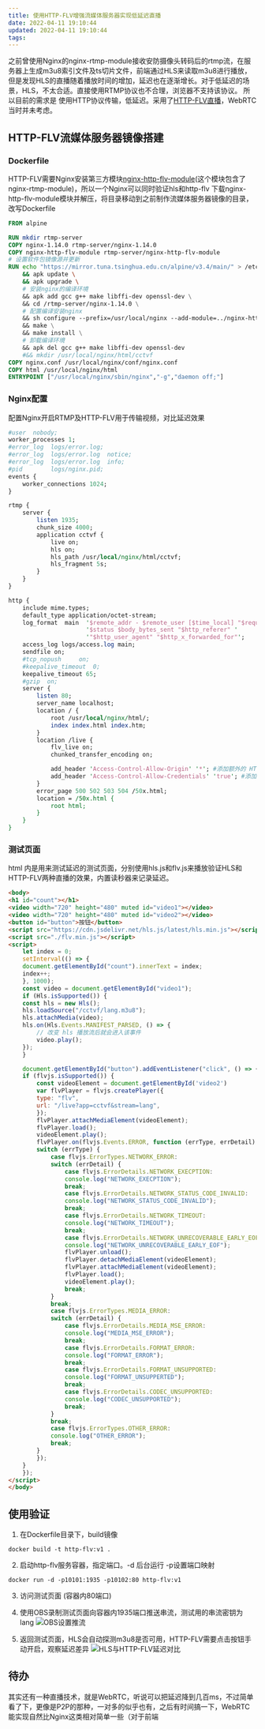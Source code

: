 ```yaml
---
title: 使用HTTP-FLV增强流媒体服务器实现低延迟直播
date: 2022-04-11 19:10:44
updated: 2022-04-11 19:10:44
tags:
---
```

之前曾使用Nginx的nginx-rtmp-module接收安防摄像头转码后的rtmp流，在服务器上生成m3u8索引文件及ts切片文件，前端通过HLS来读取m3u8进行播放，但是发现HLS的直播随着播放时间的增加，延迟也在逐渐增长。对于低延迟的场景，HLS，不太合适。直接使用RTMP协议也不合理，浏览器不支持该协议。
所以目前的需求是 使用HTTP协议传输，低延迟。采用了[HTTP-FLV直播](https://zhuanlan.zhihu.com/p/28722048)，WebRTC当时并未考虑。

## HTTP-FLV流媒体服务器镜像搭建
### Dockerfile
HTTP-FLV需要Nginx安装第三方模块[nginx-http-flv-module](https://github.com/winshining/nginx-http-flv-module/blob/master/README.CN.md)(这个模块包含了nginx-rtmp-module)，所以一个Nginx可以同时验证hls和http-flv
下载nginx-http-flv-module模块并解压，将目录移动到之前制作流媒体服务器镜像的目录，
改写Dockerfile
```Dockerfile
FROM alpine

RUN mkdir rtmp-server
COPY nginx-1.14.0 rtmp-server/nginx-1.14.0
COPY nginx-http-flv-module rtmp-server/nginx-http-flv-module
# 设置软件包镜像源并更新
RUN echo "https://mirror.tuna.tsinghua.edu.cn/alpine/v3.4/main/" > /etc/apk/repositories \
    && apk update \
    && apk upgrade \
    # 安装nginx的编译环境
    && apk add gcc g++ make libffi-dev openssl-dev \
    && cd /rtmp-server/nginx-1.14.0 \
    # 配置编译安装nginx
    && sh configure --prefix=/usr/local/nginx --add-module=../nginx-http-flv-module --with-http_ssl_module --without-http_rewrite_module \
    && make \
    && make install \
    # 卸载编译环境
    && apk del gcc g++ make libffi-dev openssl-dev 
    #&& mkdir /usr/local/nginx/html/cctvf
COPY nginx.conf /usr/local/nginx/conf/nginx.conf
COPY html /usr/local/nginx/html
ENTRYPOINT ["/usr/local/nginx/sbin/nginx","-g","daemon off;"]

```

### Nginx配置
配置Nginx开启RTMP及HTTP-FLV用于传输视频，对比延迟效果
```perl
#user  nobody;
worker_processes 1;
#error_log  logs/error.log;
#error_log  logs/error.log  notice;
#error_log  logs/error.log  info;
#pid        logs/nginx.pid;
events {
    worker_connections 1024;
}

rtmp {
    server {
        listen 1935;
        chunk_size 4000;
        application cctvf {
            live on;
            hls on;
            hls_path /usr/local/nginx/html/cctvf;
            hls_fragment 5s;
        }
    }
}

http {
    include mime.types;
    default_type application/octet-stream;
    log_format  main  '$remote_addr - $remote_user [$time_local] "$request" '
                      '$status $body_bytes_sent "$http_referer" '
                      '"$http_user_agent" "$http_x_forwarded_for"';
    access_log logs/access.log main;
    sendfile on;
    #tcp_nopush     on;
    #keepalive_timeout  0;
    keepalive_timeout 65;
    #gzip  on;
    server {
        listen 80;
        server_name localhost;
        location / {
            root /usr/local/nginx/html/;
            index index.html index.htm;
        }
        location /live {
            flv_live on; 
            chunked_transfer_encoding on; 

            add_header 'Access-Control-Allow-Origin' '*'; #添加额外的 HTTP 头
            add_header 'Access-Control-Allow-Credentials' 'true'; #添加额外的 HTTP 头
        }
        error_page 500 502 503 504 /50x.html;
        location = /50x.html {
            root html;
        }
    }
}

```
### 测试页面
html 内是用来测试延迟的测试页面，分别使用hls.js和flv.js来播放验证HLS和HTTP-FLV两种直播的效果，内置读秒器来记录延迟。
```html
<body>
<h1 id="count"></h1>
<video width="720" height="480" muted id="video1"></video>
<video width="720" height="480" muted id="video2"></video>
<button id="button">按钮</button>
<script src="https://cdn.jsdelivr.net/hls.js/latest/hls.min.js"></script>
<script src="./flv.min.js"></script>
<script>
    let index = 0;
    setInterval(() => {
    document.getElementById("count").innerText = index;
    index++;
    }, 1000);
    const video = document.getElementById("video1");
    if (Hls.isSupported()) {
    const hls = new Hls();
    hls.loadSource("/cctvf/lang.m3u8");
    hls.attachMedia(video);
    hls.on(Hls.Events.MANIFEST_PARSED, () => {
        // 改变 hls 播放流后就会进入该事件
        video.play();
    });
    }

    document.getElementById("button").addEventListener("click", () => {
    if (flvjs.isSupported()) {
        const videoElement = document.getElementById('video2')
        var flvPlayer = flvjs.createPlayer({
        type: "flv",
        url: "/live?app=cctvf&stream=lang",
        });
        flvPlayer.attachMediaElement(videoElement);
        flvPlayer.load();
        videoElement.play();
        flvPlayer.on(flvjs.Events.ERROR, function (errType, errDetail) {
        switch (errType) {
            case flvjs.ErrorTypes.NETWORK_ERROR:
            switch (errDetail) {
                case flvjs.ErrorDetails.NETWORK_EXECPTION:
                console.log("NETWORK_EXECPTION");
                break;
                case flvjs.ErrorDetails.NETWORK_STATUS_CODE_INVALID:
                console.log("NETWORK_STATUS_CODE_INVALID");
                break;
                case flvjs.ErrorDetails.NETWORK_TIMEOUT:
                console.log("NETWORK_TIMEOUT");
                break;
                case flvjs.ErrorDetails.NETWORK_UNRECOVERABLE_EARLY_EOF:
                console.log("NETWORK_UNRECOVERABLE_EARLY_EOF");
                flvPlayer.unload();
                flvPlayer.detachMediaElement(videoElement);
                flvPlayer.attachMediaElement(videoElement);
                flvPlayer.load();
                videoElement.play();
                break;
            }
            break;
            case flvjs.ErrorTypes.MEDIA_ERROR:
            switch (errDetail) {
                case flvjs.ErrorDetails.MEDIA_MSE_ERROR:
                console.log("MEDIA_MSE_ERROR");
                break;
                case flvjs.ErrorDetails.FORMAT_ERROR:
                console.log("FORMAT_ERROR");
                break;
                case flvjs.ErrorDetails.FORMAT_UNSUPPORTED:
                console.log("FORMAT_UNSUPPERTED");
                break;
                case flvjs.ErrorDetails.CODEC_UNSUPPORTED:
                console.log("CODEC_UNSUPPORTED");
                break;
            }
            break;
            case flvjs.ErrorTypes.OTHER_ERROR:
            console.log("OTHER_ERROR");
            break;
        }
        });
    }
    });
</script>
</body>
```
## 使用验证
1. 在Dockerfile目录下，build镜像
```shell
docker build -t http-flv:v1 .
```
2. 启动http-flv服务容器，指定端口。-d 后台运行 -p设置端口映射
```shell
docker run -d -p10101:1935 -p10102:80 http-flv:v1
```
3. 访问测试页面 (容器内80端口)

4. 使用OBS录制测试页面向容器内1935端口推送串流，测试用的串流密钥为lang
![OBS设置推流](https://s3.bmp.ovh/imgs/2022/04/11/a722b3e2621e7095.png "OBS设置推流")
5. 返回测试页面，HLS会自动探测m3u8是否可用，HTTP-FLV需要点击按钮手动开启，观察延迟差异
![HLS与HTTP-FLV延迟对比](https://s3.bmp.ovh/imgs/2022/04/11/653a4bf570a4148d.png "HLS与HTTP-FLV延迟对比")

## 待办
其实还有一种直播技术，就是WebRTC，听说可以把延迟降到几百ms，不过简单看了下，更像是P2P的那种，一对多的似乎也有，之后有时间搞一下，WebRTC能实现自然比Nginx这类相对简单一些（对于前端